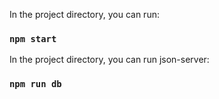 In the project directory, you can run:

### `npm start`

In the project directory, you can run json-server:

### `npm run db`